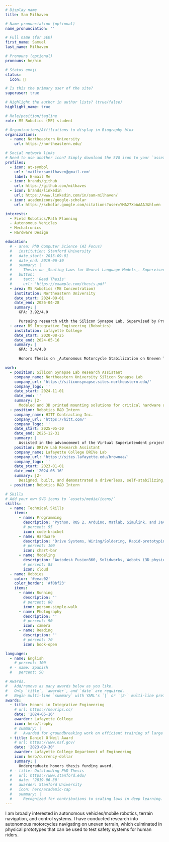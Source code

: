 ```yaml
---
# Display name
title: Sam Milhaven

# Name pronunciation (optional)
name_pronunciation: ''

# Full name (for SEO)
first_name: Samuel
last_name: Milhaven

# Pronouns (optional)
pronouns: he/him

# Status emoji
status:
  icon: 🚀

# Is this the primary user of the site?
superuser: true

# Highlight the author in author lists? (true/false)
highlight_name: true

# Role/position/tagline
role: MS Robotics (ME) student

# Organizations/Affiliations to display in Biography blox
organizations:
  - name: Northeastern University
    url: https://northeastern.edu/

# Social network links
# Need to use another icon? Simply download the SVG icon to your `assets/media/icons/` folder.
profiles:
  - icon: at-symbol
    url: 'mailto:samilhaven@gmail.com'
    label: E-mail Me
  - icon: brands/github
    url: https://github.com/milhaves
  - icon: brands/linkedin
    url: https://www.linkedin.com/in/sam-milhaven/
  - icon: academicons/google-scholar
    url: https://scholar.google.com/citations?user=YMA27XoAAAAJ&hl=en

interests:
  - Field Robotics/Path Planning
  - Autonomous Vehicles
  - Mechatronics
  - Hardware Design

education:
  # - area: PhD Computer Science (AI Focus)
  #   institution: Stanford University
  #   date_start: 2015-09-01
  #   date_end: 2019-06-30
  #   summary: |
  #     Thesis on _Scaling Laws for Neural Language Models_. Supervised by Prof. Andrew Ng. Published 5 papers in NeurIPS and ICML, with 2 best paper awards.
  #   button:
  #     text: 'Read Thesis'
  #     url: 'https://example.com/thesis.pdf'
  - area: MS Robotics (ME Concentration)
    institution: Northeastern University
    date_start: 2024-09-01
    date_end: 2026-04-28
    summary: |
      GPA: 3.92/4.0

      Pursuing research with the Silicon Synapse Lab. Supervised by Prof. Alireza Ramezani.
  - area: BS Integrative Engineering (Robotics)
    institution: Lafayette College
    date_start: 2020-08-25
    date_end: 2024-05-16
    summary: |
      GPA: 3.4/4.0

      Honors Thesis on _Autonomous Motorcycle Stabilization on Uneven Terrain_. Supervised by Prof. Alexander Brown.

work:
  - position: Silicon Synapse Lab Research Assistant
    company_name: Northeastern University Silicon Synapse Lab
    company_url: 'https://siliconsynapse.sites.northeastern.edu/'
    company_logo: ''
    date_start: 2024-11-01
    date_end: ''
    summary: |2-
      Modeled and 3D printed mounting solutions for critical hardware and electronic systems for the Husky quadruped robot, including batteries, Nvidia Jetson, flight controller, and electronic speed controllers. Used SolidWorks to design and prototype a passive grasping foot for the Husky quadruped robot to traverse narrow paths.
  - position: Robotics R&D Intern
    company_name: HITT Contracting Inc.
    company_url: 'https://hitt.com/'
    company_logo: ''
    date_start: 2025-05-30
    date_end: 2025-12-31
    summary: |
      Assisted in the advancement of the Virtual Superintendent project by designing and installing a custom payload for the SPOT robot, which included a 6-DOF arm that held a tablet and moved vertically to assist in telecommunication on-site. Learned about current construction processes and technologies, and ways robotics can be used to assist in and improve the construction industry.
    position: DRIVe Lab Research Assistant
    company_name: Lafayette College DRIVe Lab
    company_url: 'https://sites.lafayette.edu/brownaa/'
    company_logo: ''
    date_start: 2023-01-01
    date_end: '2024-05-16'
    summary: |2-
      Designed, built, and demonstrated a driverless, self-stabilizing, electric mini-motorcycle to validate the dynamic accuracy of the Webots simulation software. Designed the steering motor mount for manufacturing, programmed the steering Arduino FSM, designed and soldered the steering interface circuit board, and designed and wired the 24V tractive system and 5V control system on the bike, including multiple safety-critical systems.
  - position: Robotics R&D Intern

# Skills
# Add your own SVG icons to `assets/media/icons/`
skills:
  - name: Technical Skills
    items:
      - name: Programming
        description: 'Python, ROS 2, Arduino, Matlab, Simulink, and Java'
        # percent: 95
        icon: code-bracket
      - name: Hardware
        description: 'Drive Systems, Wiring/Soldering, Rapid-prototyping/FDM printing, GD&T'
        # percent: 100
        icon: chart-bar
      - name: Modeling
        description: 'Autodesk Fusion360, Solidworks, Webots (3D physics-based simulator), Control Systems'
        # percent: 85
        icon: cloud
  - name: Hobbies
    color: '#eeac02'
    color_border: '#f0bf23'
    items:
      - name: Running
        description: ''
        # percent: 80
        icon: person-simple-walk
      - name: Photography
        description: ''
        # percent: 90
        icon: camera
      - name: Reading
        description: ''
        # percent: 70
        icon: book-open

languages:
  - name: English
    # percent: 100
  # - name: Spanish
  #   percent: 50

# Awards.
#   Add/remove as many awards below as you like.
#   Only `title`, `awarder`, and `date` are required.
#   Begin multi-line `summary` with YAML's `|` or `|2-` multi-line prefix and indent 2 spaces below.
awards:
  - title: Honors in Integrative Engineering
    # url: https://neurips.cc/
    date: '2024-05-16'
    awarder: Lafayette College
    icon: hero/trophy
    # summary: |
    #   Awarded for groundbreaking work on efficient training of large models.
  - title: Daniel O'Neil Award
    # url: https://www.nsf.gov/
    date: '2023-09-30'
    awarder: Lafayette College Department of Engineering
    icon: hero/currency-dollar
    summary: |
      Undergraduate honors thesis funding award.
  # - title: Outstanding PhD Thesis
  #   url: https://www.stanford.edu/
  #   date: '2019-06-30'
  #   awarder: Stanford University
  #   icon: hero/academic-cap
  #   summary: |
  #     Recognized for contributions to scaling laws in deep learning.
---
```


I am broadly interested in autonomous vehicles/mobile robotics, terrain navigation, and control systems. I have conducted research into autonomous motorcycles navigating on uneven terrain, which culminated in physical prototypes that can be used to test safety systems for human riders.
